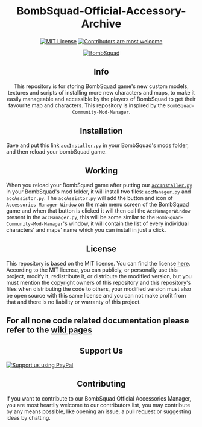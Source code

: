 <h1 align="center">BombSquad-Official-Accessory-Archive</h1>
<div align="center">

<a href="https://github.com/I-Am-The-Great/BombSquad-Official-Accessory-Archive/blob/master/LICENSE" align="center"><img src="https://img.shields.io/badge/License-GNU GPL v2.0-green.svg" alt="MIT License" align="center" /></a>
<a href="https://github.com/I-Am-The-Great/BombSquad-Official-Accessory-Archive/blob/master/contribute.md" align="center"><img src="https://img.shields.io/badge/Contributors-most_welcome-green.svg" alt="Contributors are most welcome" align="center" /></a>

<a href="http://bombsquadgame.com" align="center"><img src="https://thegreat.ml/images/bs.jpg" alt="BombSquad" align="center" /></a>

<h2 align="center">Info</h2>

This repository is for storing BombSquad game's new custom models, textures and scripts of
 installing more new characters and maps, to make it easily manageable and accessible by the players
 of BombSquad to get their favourite map and characters. This repository is inspired by the
 `BombSquad-Community-Mod-Manager`.

</div>

<h2 align="center">Installation</h2>

Save and put this link [`accInstaller.py`](https://raw.githubusercontent.com/I-Am-The-Great/BombSquad-Official-Accessory-Archive/master/utils/accInstaller.py )
 in your BombSquad's mods folder, and then reload your bombSquad game.

<h2 align="center">Working</h2>

When you reload your BombSquad game after putting our [`accInstaller.py`](https://raw.githubusercontent.com/I-Am-The-Great/BombSquad-Official-Accessory-Archive/master/utils/accInstaller.py )
 in your BombSquad's mod folder, it will install two files: `accManager.py` and `accAssistor.py`.
 The `accAssistor.py` will add the button and icon of `Accessories Manager Window` on the main
 menu screen of the BombSquad game and when that button is clicked it will then call the `AccManagerWindow`
 present in the `accManager.py`, this will be some similar to the `BombSquad-Community-Mod-Manager`'s
 window, it will contain the list of every individual characters' and maps' name which you can install
 in just a click.

<h2 align="center">License</h2>

This repository is based on the MIT license. You can find the license [here](https://github.com/I-Am-The-Great/BombSquad-Official-Accessory-Archive/blob/master/LICENSE ).
 According to the MIT license, you can publicly, or personally use this project, modify it, redistribute it,
 or distribute the modified version, but you must mention the copyright owners of this repository and this
 repository's files when distributing the code to others, your modified version must also be open source with
 this same license and you can not make profit from that and there is no liability or warranty of this project.

## For all none code related documentation please refer to the [wiki pages](https://github.com/I-Am-The-Great/BombSquad-Official-Accessory-Archive/wiki/)

<h2 align="center">Support Us</h2>

<a href="https://www.powr.io/apps/paypal-button/view?id=19053507&mode=page&transaction_id=852033"><img src="https://camo.githubusercontent.com/db80248d524fb93e55667909f3692a6a11027e6a/687474703a2f2f7261776769742e636f6d2f74776f6c66736f6e2f70617970616c2d6769746875622d627574746f6e2f6d61737465722f646973742f627574746f6e2e737667" alt="Support us using PayPal" align="center" /></a>

<h2 align="center">Contributing</h2>

If you want to contribute to our BombSquad Official Accessories Manager, you are most heartily welcome
 to our contributors list, you may contribute by any means possible, like opening an issue, a pull request
 or suggesting ideas by chatting.
